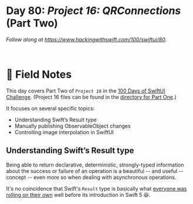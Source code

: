 # Day 80: _Project 16: QRConnections_ (Part Two)

_Follow along at https://www.hackingwithswift.com/100/swiftui/80_.

<br/>


# 📒 Field Notes

This day covers Part Two of _`Project 16`_ in the [100 Days of SwiftUI Challenge](https://www.hackingwithswift.com/100/swiftui/80). (Project 16 files can be found in the [directory for Part One](../day-079/).)

It focuses on several specific topics:

- Understanding Swift’s Result type
- Manually publishing ObservableObject changes
- Controlling image interpolation in SwiftUI



## Understanding Swift’s Result type

Being able to return declarative, deterministic, strongly-typed information about the success or failure of an operation is a beautiful -- and useful -- concept -- even more so when dealing with asynchronous operations.

It's no coincidence that Swift's `Result` type is basically what [everyone was rolling on their own](https://www.swiftbysundell.com/articles/the-power-of-result-types-in-swift/) well before its introduction in Swift 5 😆.

